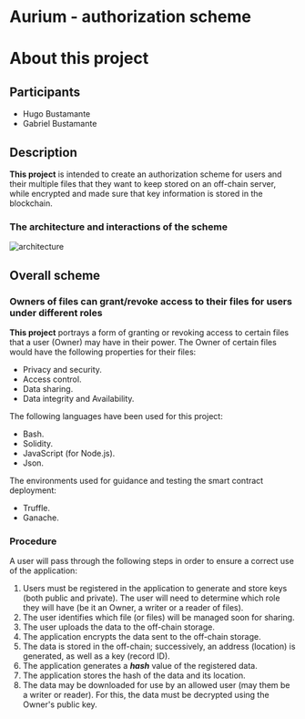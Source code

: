 # Aurium - authorization scheme

# About this project

## Participants

- Hugo Bustamante
- Gabriel Bustamante

## Description

**This project** is intended to create an authorization scheme for users and their multiple files that they want to keep stored on an off-chain server, while encrypted and made sure that key information is stored in the blockchain. 

### The architecture and interactions of the scheme
![architecture](https://github.com/hugueitor/chainlink-hackaton-2023/assets/48810531/5722eb7e-9a6d-427a-b4e9-bad7ab80aab9)


## Overall scheme

### Owners of files can grant/revoke access to their files for users under different roles

**This project** portrays a form of granting or revoking access to certain files that a user (Owner) may have in their power. The Owner of certain files would have the following properties for their files:

- Privacy and security.
- Access control.
- Data sharing.
- Data integrity and Availability.

The following languages have been used for this project:

- Bash.
- Solidity.
- JavaScript (for Node.js).
- Json.

The environments used for guidance and testing the smart contract deployment:

- Truffle.
- Ganache.

### Procedure

A user will pass through the following steps in order to ensure a correct use of the application:
1. Users must be registered in the application to generate and store keys (both public and private). The user will need to determine which role they will have (be it an Owner, a writer or a reader of files).
2. The user identifies which file (or files) will be managed soon for sharing.
3. The user uploads the data to the off-chain storage.
4. The application encrypts the data sent to the off-chain storage.
5. The data is stored in the off-chain; successively, an address (location) is generated, as well as a key (record ID).
6. The application generates a ***hash*** value of the registered data.
7. The application stores the hash of the data and its location.
8. The data may be downloaded for use by an allowed user (may them be a writer or reader). For this, the data must be decrypted using the Owner's public key.



